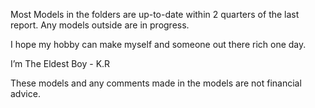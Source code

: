 Most Models in the folders are up-to-date within 2 quarters of the last report.  Any models outside are in progress.  

I hope my hobby can make myself and someone out there rich one day.  

I’m The Eldest Boy - K.R

These models and any comments made in the models are not financial advice.
